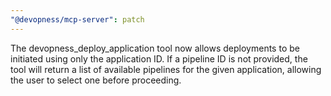 ```yaml
---
"@devopness/mcp-server": patch
---
```


The devopness_deploy_application tool now allows deployments to be initiated using only the application ID.
If a pipeline ID is not provided, the tool will return a list of available pipelines for the given application, allowing the user to select one before proceeding.
